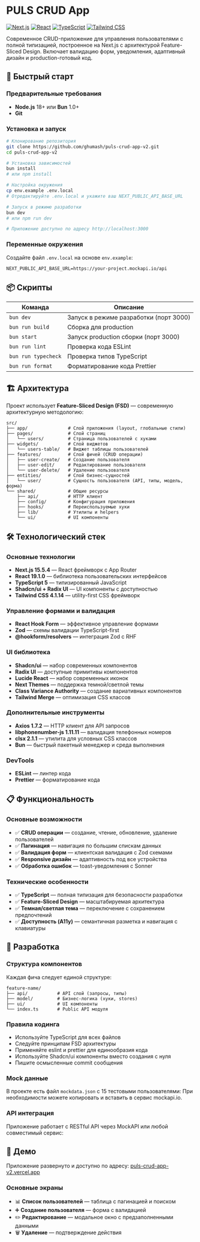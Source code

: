# PULS CRUD App

[![Next.js](https://img.shields.io/badge/Next.js-15.5.4-black?style=flat&logo=next.js)](https://nextjs.org/)
[![React](https://img.shields.io/badge/React-19.1.0-blue?style=flat&logo=react)](https://reactjs.org/)
[![TypeScript](https://img.shields.io/badge/TypeScript-5-blue?style=flat&logo=typescript)](https://www.typescriptlang.org/)
[![Tailwind CSS](https://img.shields.io/badge/Tailwind-4.1.14-blue?style=flat&logo=tailwind-css)](https://tailwindcss.com/)

Современное CRUD-приложение для управления пользователями с полной типизацией, построенное на Next.js с архитектурой Feature-Sliced Design. Включает валидацию форм, уведомления, адаптивный дизайн и production-готовый код.

## 🚀 Быстрый старт

### Предварительные требования

- **Node.js** 18+ или **Bun** 1.0+
- **Git**

### Установка и запуск

```bash
# Клонирование репозитория
git clone https://github.com/ghumash/puls-crud-app-v2.git
cd puls-crud-app-v2

# Установка зависимостей
bun install
# или npm install

# Настройка окружения
cp env.example .env.local
# Отредактируйте .env.local и укажите ваш NEXT_PUBLIC_API_BASE_URL

# Запуск в режиме разработки
bun dev
# или npm run dev

# Приложение доступно по адресу http://localhost:3000
```

### Переменные окружения

Создайте файл `.env.local` на основе `env.example`:

```env
NEXT_PUBLIC_API_BASE_URL=https://your-project.mockapi.io/api
```

## 📦 Скрипты

| Команда             | Описание                               |
| ------------------- | -------------------------------------- |
| `bun dev`           | Запуск в режиме разработки (порт 3000) |
| `bun run build`     | Сборка для production                  |
| `bun start`         | Запуск production сборки (порт 3000)   |
| `bun run lint`      | Проверка кода ESLint                   |
| `bun run typecheck` | Проверка типов TypeScript              |
| `bun run format`    | Форматирование кода Prettier           |

## 🏗️ Архитектура

Проект использует **Feature-Sliced Design (FSD)** — современную архитектурную методологию:

```
src/
├── app/               # Слой приложения (layout, глобальные стили)
├── pages/             # Слой страниц
│   └── users/         # Страница пользователей с хуками
├── widgets/           # Слой виджетов
│   └── users-table/   # Виджет таблицы пользователей
├── features/          # Слой фичей (CRUD операции)
│   ├── user-create/   # Создание пользователя
│   ├── user-edit/     # Редактирование пользователя
│   └── user-delete/   # Удаление пользователя
├── entities/          # Слой бизнес-сущностей
│   └── user/          # Сущность пользователя (API, типы, модель, форма)
└── shared/            # Общие ресурсы
    ├── api/           # HTTP клиент
    ├── config/        # Конфигурация приложения
    ├── hooks/         # Переиспользуемые хуки
    ├── lib/           # Утилиты и helpers
    └── ui/            # UI компоненты
```

## 🛠️ Технологический стек

### Основные технологии

- **Next.js 15.5.4** — React фреймворк с App Router
- **React 19.1.0** — библиотека пользовательских интерфейсов
- **TypeScript 5** — типизированный JavaScript
- **Shadcn/ui + Radix UI** — UI компоненты с доступностью
- **Tailwind CSS 4.1.14** — utility-first CSS фреймворк

### Управление формами и валидация

- **React Hook Form** — эффективное управление формами
- **Zod** — схемы валидации TypeScript-first
- **@hookform/resolvers** — интеграция Zod с RHF

### UI библиотека

- **Shadcn/ui** — набор современных компонентов
- **Radix UI** — доступные примитивы компонентов
- **Lucide React** — набор современных иконок
- **Next Themes** — поддержка темной/светлой темы
- **Class Variance Authority** — создание вариативных компонентов
- **Tailwind Merge** — оптимизация CSS классов

### Дополнительные инструменты

- **Axios 1.7.2** — HTTP клиент для API запросов
- **libphonenumber-js 1.11.11** — валидация телефонных номеров
- **clsx 2.1.1** — утилита для условных CSS классов
- **Bun** — быстрый пакетный менеджер и среда выполнения

### DevTools

- **ESLint** — линтер кода
- **Prettier** — форматирование кода

## 📋 Функциональность

### Основные возможности

- ✅ **CRUD операции** — создание, чтение, обновление, удаление пользователей
- ✅ **Пагинация** — навигация по большим спискам данных
- ✅ **Валидация форм** — клиентская валидация с Zod схемами
- ✅ **Responsive дизайн** — адаптивность под все устройства
- ✅ **Обработка ошибок** — toast-уведомления с Sonner

### Технические особенности

- ✅ **TypeScript** — полная типизация для безопасности разработки
- ✅ **Feature-Sliced Design** — масштабируемая архитектура
- ✅ **Темная/светлая тема** — переключение с сохранением предпочтений
- ✅ **Доступность (A11y)** — семантичная разметка и навигация с клавиатуры

## 🔧 Разработка

### Структура компонентов

Каждая фича следует единой структуре:

```
feature-name/
├── api/           # API слой (запросы, типы)
├── model/         # Бизнес-логика (хуки, stores)
├── ui/            # UI компоненты
└── index.ts       # Public API модуля
```

### Правила кодинга

- Используйте TypeScript для всех файлов
- Следуйте принципам FSD архитектуры
- Применяйте eslint и prettier для единообразия кода
- Используйте Shadcn/ui компоненты вместо создания с нуля
- Пишите осмысленные commit сообщения

### Mock данные

В проекте есть файл `mockdata.json` с 15 тестовыми пользователями:
При необходимости можете копировать и вставить в сервис mockapi.io.

### API интеграция

Приложение работает с RESTful API через MockAPI или любой совместимый сервис:

## 🎯 Демо

Приложение развернуто и доступно по адресу: [puls-crud-app-v2.vercel.app](https://puls-crud-app-v2.vercel.app/users)

### Основные экраны

- 📊 **Список пользователей** — таблица с пагинацией и поиском
- ➕ **Создание пользователя** — форма с валидацией
- ✏️ **Редактирование** — модальное окно с предзаполненными данными
- 🗑️ **Удаление** — подтверждение действия
